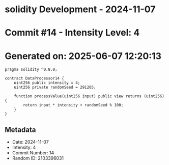 ﻿# solidity Development - 2024-11-07
# Commit #14 - Intensity Level: 4
# Generated on: 2025-06-07 12:20:13
```solidity
pragma solidity ^0.8.0;

contract DataProcessor14 {
    uint256 public intensity = 4;
    uint256 private randomSeed = 291205;

    function processValue(uint256 input) public view returns (uint256) {
        return input * intensity + randomSeed % 100;
    }
}
```
## Metadata
- Date: 2024-11-07
- Intensity: 4
- Commit Number: 14
- Random ID: 2103396031
